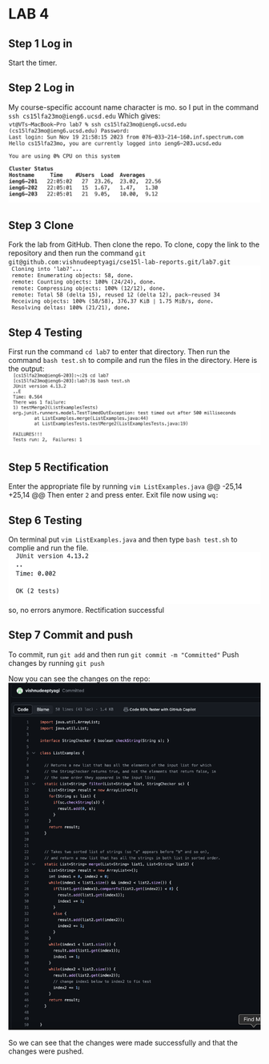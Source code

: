 # LAB 4

## Step 1 Log in
Start the timer.

## Step 2 Log in
My course-specific account name character is mo. so I put in the command ```ssh cs15lfa23mo@ieng6.ucsd.edu```
Which gives:
![log-in](log-in.png)

## Step 3 Clone
Fork the lab from GitHub. Then clone the repo. To clone, copy the link to the repository and then run the command ```git git@github.com:vishnudeeptyagi/cse15l-lab-reports.git/lab7.git``` 
![clone4](clone4.png)

## Step 4 Testing
First run the command ```cd lab7``` to enter that directory.
Then run the command ```bash test.sh``` to compile and run the files in the directory.
Here is the output: ![error](error.png)

## Step 5 Rectification
Enter the appropriate file by running ```vim ListExamples.java```
@@ -25,14 +25,14 @@ Then enter ```2``` and press enter.
Exit file now using  ```wq:```

## Step 6 Testing
On terminal put ```vim ListExamples.java``` and then type ```bash test.sh``` to complie and run the file.
![test2](test2.png)
so, no errors anymore. Rectification successful 

## Step 7 Commit and push
To commit, run ```git add``` and then run ```git commit -m "Committed"```
Push changes by running ```git push```

Now you can see the changes on the repo:
![Committed](Committed.png)

So we can see that the changes were made successfully and that the changes were pushed.

